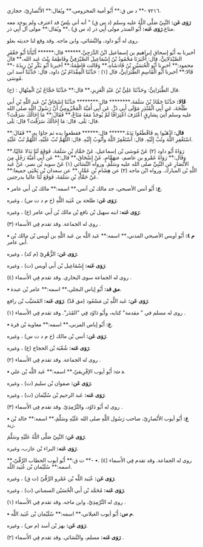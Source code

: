 ٧٢١٦ -** د س ق:** أَبُو أمية المخزومي،** ويُقال:** الأَنْصارِيّ، حجازي.

**رَوَى عَن:** النَّبِيّ صَلَّى اللَّهُ عليه وسلم (د س ق) " أنه أتي بلِصّ قد اعترف ولم يوجد معه متاع.**رَوَى عَنه:** أَبُو المنذر مولى أَبِي ذر (د س ق) ،** ويُقال:** مولى آل أَبِي ذر.

روى له أَبُو داود، والنَّسَائي، وابن ماجه. وقد وقع لنا حديثه بعلو.

أخبرنا به أَبُو إسحاق إبراهيم بن إسماعيل ابْنُ الدَّرَجِيِّ،****** قال:****** أَنْبَأَنَا أَبُو جَعْفَرٍ الصَّيْدَلانِيُّ، قال: أَخْبَرَنَا مَحْمُودُ بْنُ إِسْمَاعِيلَ الصَّيْرَفِيُّ وفَاطِمَةُ بِنْتُ عَبد الله،** قال محمود:** أخبرنا أَبُو الْحُسَيْنِ بْنُ فَاذشَاهِ،** وَقَالت فَاطِمَةُ:** أخبرنا أَبُو بَكْرِ بْنُ رِيذَةَ -** قَالا:** أخبرنا أَبُو الْقَاسِمِ الطَّبَرَانِيُّ، قال (١) : حَدَّثَنَا الْمِقْدَامُ بْنُ داود، قال: حَدَّثَنَا أسد ابن مُوسَى.

(ح) : قال الطَّبَرَانِيُّ: وحَدَّثَنَا عَلِيُّ بْنُ عَبْدِ الْعَزِيزِ،** قال:** حَدَّثَنَا حَجَّاجُ بْنُ الْمِنْهَالِ.

**قَالا:** حَدَّثَنَا حَمَّادُ بْنُ سَلَمَةَ،******** قال:******** حَدَّثَنَا إِسْحَاقُ بْنُ عَبد اللَّهِ بْنِ أَبي طَلْحَةَ، عَن أَبِي الْمُنْذِرِ مَوْلَى أَبِي ذَرٍّ، عَن أَبِي أُمَيَّةَ الْمَخْزُومِيِّ أَنَّ رَسُولَ اللَّهِ صلى الله عليه وسلم أُتِيَ بِسَارِقٍ اعْتَرَفَ اعْتِرَافًا لَمْ يُوجَدْ مَعَهُ مَتَاعٌ،** فَقَالَ:** مَا إِخَالُكَ سَرَقْتَ؟ قال: بَلَى. قال: مَا إِخَالُكَ سَرَقْتَ؟ قال: بَلَى.

**قال:** اذْهَبُوا بِهِ فَاقْطَعُوا يَدَهُ.****** قال:****** فقطعوا يده ثم جاؤا بِهِ،** فَقَالَ:** اسْتَغْفِرِ اللَّهَ وتُبْ إِلَيْهِ. قال: أَسْتَغْفِرُ اللَّهَ وأَتُوبُ إِلَيْهِ. قال: اللَّهُمَّ تُبْ عَلَيْهِ، اللَّهُمَّ تُبْ عَلَيْهِ.

رَوَاهُ أَبُو داود (٢) عَنْ مُوسَى بْن إسماعيل، عَنْ حَمَّادِ بْنِ سَلَمَةَ، فَوَقَعَ لَنَا بَدَلا عَالِيًا،** وَقَال:** رَوَاهُ عَمْرو بن عاصم، عنهَمَّامٍ، عَنْ إِسْحَاقَ،** قال:** عَن أَبِي أُمَيَّةَ رَجُلٍ مِنَ الأَنْصَارِ عَنِ النَّبِيِّ صلى الله عليه وسَلَّمَ. ورواه النَّسَائي (١) عَنْ سويد بْن نصر، عَنْ عَبد اللَّهِ بْن المبارك. ورواه ابْن ماجه (٢) عن هِشَامِ بْنِ عَمَّارٍ،** عن سعدان بْن يَحْيَى جميعا:** عَنْ حَمَّادِ بْنِ سَلَمَةَ، فَوَقَعَ لَنَا عاليا بدرجتين.

**• ع:** أَبُو أنس الأصبحي، جد مالك بْن أنس،** اسمه:** مالك بْن أَبي عامر.

**رَوَى عَن:** طلحة بن عُبَيد اللَّهِ (خ م د ت س) ، وغيره.

**رَوَى عَنه:** ابنه سهيل بْن نافع بْن مالك بْن أَبي عامر (ع) ، وغيره.

روى له الجماعة. وقد تقدم فِي الأَسماء (٣) .

**• م ٤:** أَبُو أويس الأصبحي المدني،** اسمه:** عَبد اللَّه بن عَبد اللَّهِ بن أويس بْن مالك بْن أَبي عامر.

**رَوَى عَن:** الزُّهْرِيّ (م كد) ، وغيره.

**رَوَى عَنه:** إِسْمَاعِيل بْن أَبي أويس (ت) ، وغيره.

روى له الجماعة سوى البخاري. وقد تقدم فِي الأَسماء (٤) .

**• مق قد:** أَبُو إياس البجلي،** اسمه:** عامر بْن عبدة.

**رَوَى عَن:** عَبد اللَّهِ بْن مَسْعُود (مق قَدْ) .**رَوَى عَنه:** المُسَيَّب بْن رافع.

روى له مسلم في " مقدمة" كتابه، وأَبُو دَاوُد فِي "القَدَر". وقد تقدم فِي الأَسماء (١) .

**• ع:** أَبُو إياس المزني،** اسمه:** معاوية بْن قرة.

**رَوَى عَن:** أنس بْن مالك (خ م د ت س) ، وغيره.

**رَوَى عَنه:** شُعْبَة بْن الحجاج (ع) ، وغيره.

روى له الجماعة. وقد تقدم فِي الأَسماء (٢) .

**• د ت:** أَبُو أيوب الإفْرِيقيّ،** اسمه:** عَبد اللَّه بْن علي.

**رَوَى عَن:** صفوان بْن سليم (ت) ، وغيره.

**رَوَى عَنه:** عَبد الرحيم بْن سُلَيْمان (ت) ، وغيره.

روى له أَبُو دَاوُد، والتِّرْمِذِيّ. وقد تقدم فِي الأَسماء (٣) .

**• ع:** أَبُو أيوب الأَنْصارِيّ، صاحب رَسُول اللَّهِ صلى الله عَلَيْهِ وسَلَّمَ،** اسمه:** خالد بْن زيد.

**رَوَى عَن:** النَّبِيّ صَلَّى اللَّهُ عَلَيْهِ وسَلَّمَ.

**رَوَى عَنه:** البراء بْن عازب، وغيره.

روى له الجماعة. وقد تقدم فِي الأَسماء (٤) .• -** ت ق:** أَبُو أيوب الحطاب الرَّقِّيّ،** اسمه:** سُلَيْمان بْن عُبَيد اللَّه.

**رَوَى عَن:** عُبَيد اللَّه بْن عَمْرو الرَّقِّيّ (ت ق) ، وغيره.

**رَوَى عَنه:** مُحَمَّد بْن أَبي الْحُسَيْن السمناني (ت) ، وغيره.

روى له التِّرْمِذِيّ، وابن ماجه. وقد تقدم فِي الأَسماء (١) .

**• م س:** أَبُو أيوب الغيلاني،** اسمه:** سُلَيْمان بْن عُبَيد اللَّه.

**رَوَى عَن:** بهز بْن أسد (م س) ، وغيره.

**رَوَى عَنه:** مسلم، والنَّسَائي. وقد تقدم فِي الأَسماء (٢) .